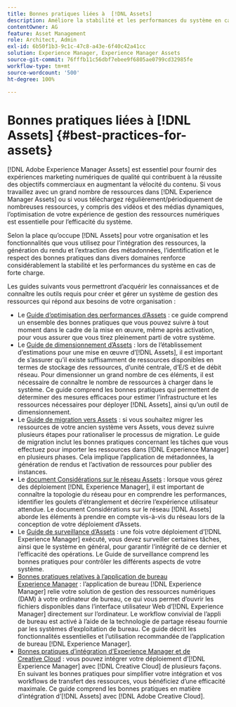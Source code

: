 ```yaml
---
title: Bonnes pratiques liées à  [!DNL Assets]
description: Améliore la stabilité et les performances du système en cas de forte charge, en identifiant les bonnes pratiques et liées à votre déploiement et à votre configuration.
contentOwner: AG
feature: Asset Management
role: Architect, Admin
exl-id: 6b50f1b3-9c1c-47c8-a43e-6f40c42a41cc
solution: Experience Manager, Experience Manager Assets
source-git-commit: 76fffb11c56dbf7ebee9f6805ae0799cd32985fe
workflow-type: tm+mt
source-wordcount: '500'
ht-degree: 100%

---
```


# Bonnes pratiques liées à [!DNL Assets] {#best-practices-for-assets}

[!DNL Adobe Experience Manager Assets] est essentiel pour fournir des expériences marketing numériques de qualité qui contribuent à la réussite des objectifs commerciaux en augmentant la vélocité du contenu. Si vous travaillez avec un grand nombre de ressources dans [!DNL Experience Manager Assets] ou si vous téléchargez régulièrement/périodiquement de nombreuses ressources, y compris des vidéos et des médias dynamiques, l’optimisation de votre expérience de gestion des ressources numériques est essentielle pour l’efficacité du système.

Selon la place qu’occupe [!DNL Assets] pour votre organisation et les fonctionnalités que vous utilisez pour l’intégration des ressources, la génération du rendu et l’extraction des métadonnées, l’identification et le respect des bonnes pratiques dans divers domaines renforce considérablement la stabilité et les performances du système en cas de forte charge.

Les guides suivants vous permettront d’acquérir les connaissances et de connaître les outils requis pour créer et gérer un système de gestion des ressources qui répond aux besoins de votre organisation :

* Le [Guide d’optimisation des performances d’Assets](/help/assets/performance-tuning-guidelines.md) : ce guide comprend un ensemble des bonnes pratiques que vous pouvez suivre à tout moment dans le cadre de la mise en œuvre, même après activation, pour vous assurer que vous tirez pleinement parti de votre système.
* Le [Guide de dimensionnement d’Assets](/help/assets/assets-sizing-guide.md) : lors de l’établissement d’estimations pour une mise en œuvre d’[!DNL Assets], il est important de s’assurer qu’il existe suffisamment de ressources disponibles en termes de stockage des ressources, d’unité centrale, d’E/S et de débit réseau. Pour dimensionner un grand nombre de ces éléments, il est nécessaire de connaître le nombre de ressources à charger dans le système. Ce guide comprend les bonnes pratiques qui permettent de déterminer des mesures efficaces pour estimer l’infrastructure et les ressources nécessaires pour déployer [!DNL Assets], ainsi qu’un outil de dimensionnement.
* Le [Guide de migration vers Assets](/help/assets/assets-migration-guide.md) : si vous souhaitez migrer les ressources de votre ancien système vers Assets, vous devez suivre plusieurs étapes pour rationaliser le processus de migration. Le guide de migration inclut les bonnes pratiques concernant les tâches que vous effectuez pour importer les ressources dans [!DNL Experience Manager] en plusieurs phases. Cela implique l’application de métadonnées, la génération de rendus et l’activation de ressources pour publier des instances.
* Le [document Considérations sur le réseau Assets](/help/assets/assets-network-considerations.md) : lorsque vous gérez des déploiement [!DNL Experience Manager], il est important de connaître la topologie du réseau pour en comprendre les performances, identifier les goulets d’étranglement et décrire l’expérience utilisateur attendue. Le document Considérations sur le réseau [!DNL Assets] aborde les éléments à prendre en compte vis-à-vis du réseau lors de la conception de votre déploiement d’Assets.
* Le [Guide de surveillance d’Assets](/help/assets/assets-monitoring-best-practices.md) : une fois votre déploiement d’[!DNL Experience Manager] exécuté, vous devez surveiller certaines tâches, ainsi que le système en général, pour garantir l’intégrité de ce dernier et l’efficacité des opérations. Le Guide de surveillance comprend les bonnes pratiques pour contrôler les différents aspects de votre système.
* [Bonnes pratiques relatives à l’application de bureau Experience Manager](https://experienceleague.adobe.com/docs/experience-manager-desktop-app/using/introduction.html?lang=fr) : l’application de bureau [!DNL Experience Manager] relie votre solution de gestion des ressources numériques (DAM) à votre ordinateur de bureau, ce qui vous permet d’ouvrir les fichiers disponibles dans l’interface utilisateur Web d’[!DNL Experience Manager] directement sur l’ordinateur. Le workflow convivial de l’appli de bureau est activé à l’aide de la technologie de partage réseau fournie par les systèmes d’exploitation de bureau. Ce guide décrit les fonctionnalités essentielles et l’utilisation recommandée de l’application de bureau [!DNL Experience Manager].
* [Bonnes pratiques d’intégration d’Experience Manager et de Creative Cloud](/help/assets/aem-cc-integration-best-practices.md) : vous pouvez intégrer votre déploiement d’[!DNL Experience Manager] avec [!DNL Creative Cloud] de plusieurs façons. En suivant les bonnes pratiques pour simplifier votre intégration et vos workflows de transfert des ressources, vous bénéficiez d’une efficacité maximale. Ce guide comprend les bonnes pratiques en matière d’intégration d’[!DNL Assets] avec [!DNL Adobe Creative Cloud].
